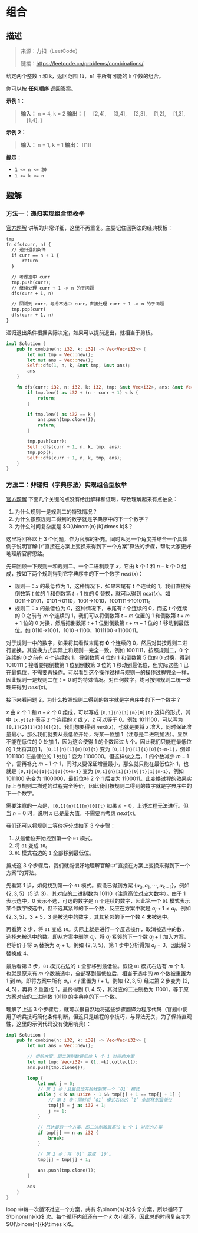 # 组合

## 描述

> 来源：力扣（LeetCode）
>
> 链接：<https://leetcode.cn/problems/combinations/>

给定两个整数 `n` 和 `k`，返回范围 `[1, n]` 中所有可能的 `k` 个数的组合。

你可以按 **任何顺序** 返回答案。

**示例 1：**

> **输入：** n = 4, k = 2
> **输出：**
> [
> &nbsp;&nbsp;&nbsp;&nbsp;[2,4],
> &nbsp;&nbsp;&nbsp;&nbsp;[3,4],
> &nbsp;&nbsp;&nbsp;&nbsp;[2,3],
> &nbsp;&nbsp;&nbsp;&nbsp;[1,2],
> &nbsp;&nbsp;&nbsp;&nbsp;[1,3],
> &nbsp;&nbsp;&nbsp;&nbsp;[1,4],
> ]

**示例 2：**

> **输入：** n = 1, k = 1
> **输出：** \[\[1]]

**提示：**

- `1 <= n <= 20`
- `1 <= k <= n`

## 题解

### 方法一：递归实现组合型枚举

[官方题解][1] 讲解的非常详细，这里不再重复。主要记住回朔法的经典模板：

```txt
tmp
fn dfs(curr, n) {
  // 递归退出条件
  if curr == n + 1 {
      return
  }

  // 考虑选中 curr
  tmp.push(curr);
  // 继续处理 curr + 1 -> n 的子问题
  dfs(curr + 1, n)

  // 回溯到 curr，考虑不选中 curr，直接处理 curr + 1 -> n 的子问题
  tmp.pop(curr)
  dfs(curr + 1, n)
}
```

递归退出条件根据实际决定，如果可以提前退出，就相当于剪枝。

```rust
impl Solution {
    pub fn combine(n: i32, k: i32) -> Vec<Vec<i32>> {
        let mut tmp = Vec::new();
        let mut ans = Vec::new();
        Self::dfs(1, n, k, &mut tmp, &mut ans);
        ans
    }

    fn dfs(curr: i32, n: i32, k: i32, tmp: &mut Vec<i32>, ans: &mut Vec<Vec<i32>>) {
        if tmp.len() as i32 + (n - curr + 1) < k {
            return;
        }

        if tmp.len() as i32 == k {
            ans.push(tmp.clone());
            return;
        }

        tmp.push(curr);
        Self::dfs(curr + 1, n, k, tmp, ans);
        tmp.pop();
        Self::dfs(curr + 1, n, k, tmp, ans);
    }
}
```

### 方法二：非递归（字典序法）实现组合型枚举

[官方题解][1] 下面几个关键的点没有给出解释和证明，导致理解起来有点抽象：

1. 为什么规则一是规则二的特殊情况？
2. 为什么按照规则二得到的数字就是字典序中的下一个数字？
3. 为什么时间复杂度是 $O(\binom{n}{k}\times k)$？

这里将回答以上 3 个问题，作为官解的补充。同时从另一个角度并结合一个具体例子说明官解中“直接在方案上变换来得到下一个方案”算法的步骤，帮助大家更好地理解官解思路。

先来回顾一下规则一和规则二。一个二进制数字 $x$，它由 $k$ 个 1 和 $n−k$ 个 0 组成，按如下两个规则得到它字典序中的下一个数字 $next(x)$：

- 规则一：$x$ 的最低位为 1，这种情况下，如果末尾有 $t$ 个连续的 1，我们直接将倒数第 $t$ 位的 1 和倒数第 $t+1$ 位的 0 替换，就可以得到 $next(x)$。如 0011→0101，0101→0110，1001→1010，1001111→1010111。
- 规则二：$x$ 的最低位为 0，这种情况下，末尾有 $t$ 个连续的 0，而这 $t$ 个连续的 0 之前有 $m$ 个连续的 1，我们可以将倒数第 $t+m$ 位置的 1 和倒数第 $t+m+1$ 位的 0 对换，然后把倒数第 $t+1$ 位到倒数第 $t+m−1$ 位的 1 移动到最低位。如 0110→1001，1010→1100，1011100→1100011。

对于规则一中的数字，如果将其看做末尾有 **0** 个连续的 0，然后对其按规则二进行变换，其变换方式实际上和规则一完全一致。例如 1001111，按照规则二，0 个连续的 0 之前有 4 个连续的 1，将倒数第 4 位的 1 和倒数第 5 位的 0 对换，得到 1010111；接着要把倒数第 1 位到倒数第 3 位的 1 移动到最低位，但实际这些 1 已在最低位，不需要再操作。可以看到这个操作过程与规则一的操作过程完全一样，因此规则一是规则二在 $t=0$ 时的特殊情况。对任何数字，均可按照规则二统一处理来得到 $next(x)$。

接下来看问题 2，为什么按照规则二得到的数字就是字典序中的下一个数字？

$x$ 由 $k$ 个 1 和 $n−k$ 个 0 组成，可以写成 `[0,1]{n}[1]{m}[0]{t}` 这样的形式，其中 `[x,y]{z}` 表示 $z$ 个连续的 $x$ 或 $y$，$z$ 可以等于 $0$。例如 1011100，可以写为 `[0,1]{2}[1]{3}[0]{2}`。我们想要得到 $next(x)$，也就是要将 $x$ 增大，同时保证增量最小，那么我们就要从最低位开始，将某一位加 1（注意是二进制加法）。显然不能在低位的 0 处加 1，因为这会使得 1 的个数超过 $k$ 个。因此我们只能在最低位的 1 处将其加 1，`[0,1]{n}[1]{m}[0]{t}` 变为 `[0,1]{n}[1]{1}[0]{t+m-1}`，例如 1011100 在最低位的 1 处加 1 变为 1100000。但这样做之后，1 的个数减少 $m-1$ 个，需再补充 $m-1$ 个 1，同时又要保证增量最小，那么就只能在最低位补 1，也就是 `[0,1]{n}[1]{1}[0]{t+m-1}` 变为 `[0,1]{n}[1]{1}[0]{t}[1]{m-1}`，例如 1011100 先变为 1100000，最低位补 2 个 1 后变为 1100011。此变换过程的效果实际上与规则二描述的过程完全等价，因此我们按规则二得到的数字就是字典序中的下一个数字。

需要注意的一点是，`[0,1]{n}[1]{m}[0]{t}` 如果 $n=0$，上述过程无法进行。但当 $n=0$ 时，说明 $x$ 已是最大值，不需要再考虑 $next(x)$。

我们还可以将规则二等价拆分成如下 3 个步骤：

1. 从最低位开始找到第一个 `01` 模式。
2. 将 `01` 变成 `10`。
3. `01` 模式右边的 `1` 全部移到最低位。

拆成这 3 个步骤后，我们就能很好地理解官解中“直接在方案上变换来得到下一个方案”的算法。

先看第 1 步，如何找到第一个 `01` 模式。假设已得到方案 $\{a_{0}, a_{1}, \cdots , a_{k-1}\}$，例如 $\{2, 3, 5\}$（5 选 3），其对应的二进制数为 10110（注意高位对应大数字）。由于 1 表示选中，0 表示不选，可选的数字是 n 个连续的数字，因此第一个 `01` 模式表示某个数字被选中，但不选其紧邻的下一个数，反应在方案中就是 $a_{j} + 1 \neq a_{j}$。例如 $\{2, 3, 5\}$，$3 \neq 5$，3 是被选中的数字，其其紧邻的下一个数 4 未被选中。

再看第 2 步，将 `01` 变成 `10`。实际上就是进行一个反选操作，取消被选中的数，选择未被选中的数。即从方案中删除 $a_{j}$，将 $a_{j}$ 紧邻的下一个数 $a_{j} + 1$ 加入方案，也等价于将 $a_{j}$ 替换为 $a_{j} + 1$。例如 $\{2, 3, 5\}$，第 1 步中分析得知 $a_{j}=3$，因此将 3 替换成 4。

最后看第 3 步，`01` 模式右边的 `1` 全部移到最低位。假设 `01` 模式右边有 $m$ 个 1，也就是原来有 $m$ 个数被选中，全部移到最低位后，相当于选中的 $m$ 个数被重置为 1 到 m。即将方案中所有 $a_{i}, i<j$ 重置为 $i + 1$。例如 $\{2, 3, 5\}$ 经过第 2 步变为 $\{2, 4, 5\}$，再将 2 重置成 1，最终得到 $\{1, 4, 5\}$，其对应的二进制数为 11001，等于原方案对应的二进制数 10110 的字典序的下一个数。

理解了上述 3 个步骤后，就可以很自然地将这些步骤翻译为程序代码（官题中使用了哨兵技巧简化条件判断，但这只是编程的小技巧，与算法无关，为了保持直观性，这里的示例代码没有使用哨兵）：

```rust
impl Solution {
    pub fn combine(n: i32, k: i32) -> Vec<Vec<i32>> {
        let mut ans = Vec::new();

        // 初始方案，即二进制数最低位 k 个 1 对应的方案
        let mut tmp: Vec<i32> = (1..=k).collect();
        ans.push(tmp.clone());

        loop {
            let mut j = 0;
            // 第 1 步：从最低位开始找到第一个 `01` 模式
            while j < k as usize - 1 && tmp[j] + 1 == tmp[j + 1] {
                // 第 3 步：同时将 `01` 模式右边的 `1` 全部移到最低位
                tmp[j] = j as i32 + 1;
                j += 1;
            }

            // 已达最后一个方案，即二进制数最高位 k 个 1 对应的方案
            if tmp[j] == n as i32 {
                break;
            }

            // 第 2 步：将 `01` 变成 `10`。
            tmp[j] = tmp[j] + 1;

            ans.push(tmp.clone());
        }

        ans
    }
}
```

loop 中每一次循环对应一个方案，共有 $\binom{n}{k}$ 个方案，所以循环了 $\binom{n}{k}$ 次。每个循环内部还有一个 $k$ 次小循环，因此总的时间复杂度为 $O(\binom{n}{k}\times k)$。

[1]: https://leetcode.cn/problems/combinations/solutions/405094/zu-he-by-leetcode-solution/
